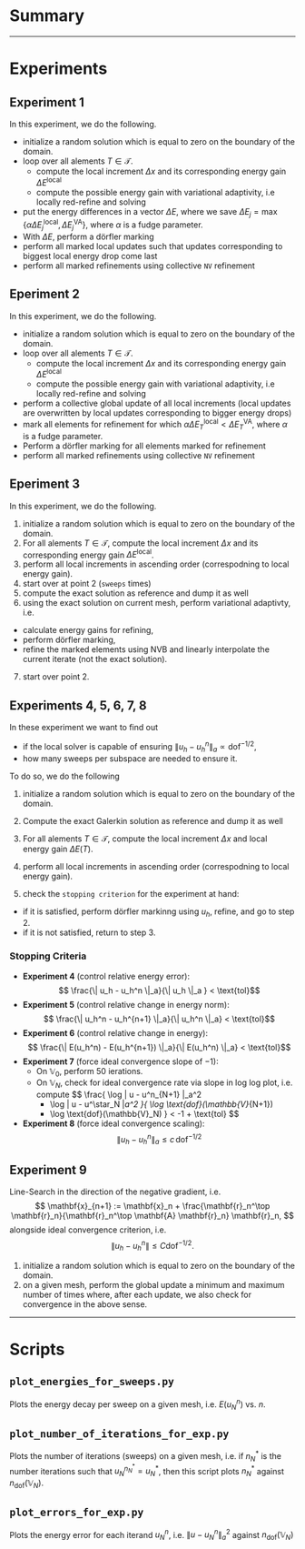 # Summary

---

# Experiments

## Experiment 1
In this experiment, we do the following.

- initialize a random solution which is equal to zero on the boundary of the domain.
- loop over all alements $T \in \mathcal{T}$.
  - compute the local increment $\Delta x$ and its corresponding energy gain $\Delta E^{\text{local}}$
  - compute the possible energy gain with variational adaptivity, i.e locally red-refine and solving
- put the energy differences in a vector $\Delta E$, where we save
  $\Delta E_j = \max \{ \alpha \Delta E^{ \text{local}}_j, \Delta E^{\text{VA}}_j \}$,
  where $\alpha$ is a fudge parameter.
- With $\Delta E$, perform a dörfler marking
- perform all marked local updates such that updates corresponding to biggest local energy drop come last
- perform all marked refinements using collective `NV` refinement

## Eperiment 2
In this experiment, we do the following.

- initialize a random solution which is equal to zero on the boundary of the domain.
- loop over all alements $T \in \mathcal{T}$.
  - compute the local increment $\Delta x$ and its corresponding energy gain $\Delta E^{\text{local}}$
  - compute the possible energy gain with variational adaptivity, i.e locally red-refine and solving
- perform a collective global update of all local increments
  (local updates are overwritten by local updates corresponding to bigger energy drops)
- mark all elements for refinement for which
  $\alpha \Delta E^{ \text{local}}_T < \Delta E^{\text{VA}}_T,$
  where $\alpha$ is a fudge parameter.
- Perform a dörfler marking for all elements marked for refinement
- perform all marked refinements using collective `NV` refinement

## Eperiment 3
In this experiment, we do the following.

1. initialize a random solution which is equal to zero on the boundary of the domain.
2. For all alements $T \in \mathcal{T}$, compute the local increment $\Delta x$
    and its corresponding energy gain $\Delta E^{\text{local}}$.
3. perform all local increments in ascending order (correspodning to local energy gain).
4. start over at point 2 (`sweeps` times)
5. compute the exact solution as reference and dump it as well
6. using the exact solution on current mesh, perform variational adaptivty, i.e. 
  - calculate energy gains for refining,
  - perform dörfler marking,
  - refine the marked elements using NVB and linearly interpolate the current iterate (not the exact solution).
7. start over point 2.

## Experiments 4, 5, 6, 7, 8
In these experiment we want to find out
- if the local solver is capable of ensuring $\| u_h - u_h^n \|_a \propto \text{dof}^{-1/2}$,
- how many sweeps per subspace are needed to ensure it.

To do so, we do the following

1. initialize a random solution which is equal to zero on the boundary of the domain.

2. Compute the exact Galerkin solution as reference and dump it as well
3. For all alements $T \in \mathcal{T}$, compute the local increment $\Delta x$ and local energy gain $\Delta E(T)$.
4. perform all local increments in ascending order (correspodning to local energy gain).
5. check the `stopping criterion` for the experiment at hand:
  - if it is satisfied, perform dörfler markinng using $u_h$, refine, and go to step 2.
  - if it is not satisfied, return to step 3.

### Stopping Criteria
- __Experiment 4__ (control relative energy error):
  $$
  \frac{\| u_h - u_h^n \|_a}{\| u_h \|_a }
  < \text{tol}$$
- __Experiment 5__ (control relative change in energy norm):
  $$
  \frac{\| u_h^n - u_h^{n+1} \|_a}{\| u_h^n \|_a} < \text{tol}$$
- __Experiment 6__ (control relative change in energy): 
  $$
  \frac{\| E(u_h^n) - E(u_h^{n+1}) \|_a}{\| E(u_h^n) \|_a} < \text{tol}$$
- __Experiment 7__ (force ideal convergence slope of $-1$): 
  - On $\mathbb{V}_0$, perform 50 ierations.
  - On $\mathbb{V}_N$, check for ideal convergence rate via slope in log log plot, i.e. compute
    $$
    \frac{
      \log \| u - u^n_{N+1} \|_a^2 
      - \log \| u - u^\star_N \|_a^2
    }{
      \log \text{dof}(\mathbb{V}_{N+1}) 
      - \log \text{dof}(\mathbb{V}_N)
    } < -1 + \text{tol}
    $$
- __Experiment 8__ (force ideal convergence scaling): 
  $$\| u_h - u_h^n \|_a \leq c \, \text{dof}^{-1/2}$$

## Experiment 9
Line-Search in the direction of the negative gradient, i.e.
$$
\mathbf{x}_{n+1} := \mathbf{x}_n + \frac{\mathbf{r}_n^\top \mathbf{r}_n}{\mathbf{r}_n^\top \mathbf{A} \mathbf{r}_n} \mathbf{r}_n,
$$
alongside ideal convergence criterion, i.e.
$$
\| u_h - u_h^n \| \leq C \text{dof}^{-1/2}.
$$

1. initialize a random solution which is equal to zero on the boundary of the domain.
2. on a given mesh, perform the global update a minimum and maximum number of times where, after each update, we also check for convergence in the above sense. 

---

# Scripts

## `plot_energies_for_sweeps.py`
Plots the energy decay per sweep on a given mesh, i.e. $E(u_N^n)$ vs. $n$.

## `plot_number_of_iterations_for_exp.py`
Plots the number of iterations (sweeps) on a given mesh, i.e. if $n_N^*$ is the number iterations such that $u_N^{n^*_N} = u^*_N$,
then this script plots $n_N^*$ against $n_{\text{dof}}(\mathbb{V}_N)$.

## `plot_errors_for_exp.py`
Plots the energy error for each iterand $u^n_N$, i.e.
$\| u - u_N^n \|_a^2$
against $n_{\text{dof}}(\mathbb{V}_N)$